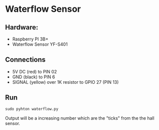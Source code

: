 # Waterflow Sensor

## Hardware:
* Raspberry PI 3B+
* Waterflow Sensor YF-S401

## Connections

* 5V DC (red) to PIN 02
* GND (black) to PIN 6
* SIGNAL (yellow) over 1K resistor to GPIO 27 (PIN 13)

## Run

```
sudo pyhton waterflow.py
```

Output will be a increasing number which are the "ticks" from the the hall sensor.